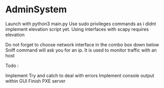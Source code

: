 # AdminSystem

Launch with python3 main.py
Use sudo privileges commands as i didnt implement elevation script yet. Using interfaces with scapy requires elevation

Do not forget to choose network interface in the combo box down below 
Sniff command will ask you for an ip. It is used to monitor traffic with an host




Todo :

Implement Try and catch to deal with errors
Implement console output within GUI
Finish PXE server

